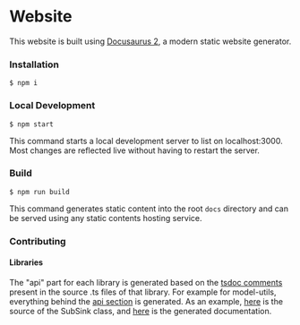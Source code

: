 # Website

This website is built using [Docusaurus 2](https://docusaurus.io/), a modern static website generator.

### Installation

```
$ npm i
```

### Local Development

```
$ npm start
```

This command starts a local development server to list on localhost:3000. Most changes are reflected live without having to restart the server.

### Build

```
$ npm run build
```

This command generates static content into the root `docs` directory and can be served using any static contents hosting service.

### Contributing

#### Libraries

The "api" part for each library is generated based on the [tsdoc comments](http://typedoc.org/guides/doccomments/) present in the source .ts files of that library. For example for model-utils, everything behind the [api section](https://cognizone.github.io/ng-cognizone/docs/libraries/model-utils/api/) is generated. As an example, [here](https://github.com/cognizone/ng-cognizone/blob/main/libs/model-utils/src/lib/models/sub-sink.ts) is the source of the SubSink class, and [here](https://cognizone.github.io/ng-cognizone/docs/libraries/model-utils/api/) is the generated documentation.
